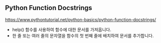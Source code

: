 ## Python Function Docstrings

https://www.pythontutorial.net/python-basics/python-function-docstrings/

- help()  함수를 사용하여 함수에 대한 문서를 가져옵니다.
- 한 줄 또는 여러 줄의 문자열을 함수의 첫 번째 줄에 배치하여 문서를 추가합니다.